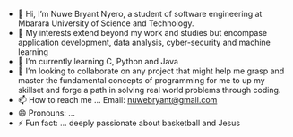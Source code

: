 - 👋 Hi, I’m Nuwe Bryant Nyero, a student of software engineering at Mbarara University of Science and Technology.
- 👀 My interests extend beyond my work and studies but encompase application development, data analysis, cyber-security and machine learning
- 🌱 I’m currently learning C, Python and Java
- 💞️ I’m looking to collaborate on any project that might help me grasp and master the fundamental concepts of programming for me to up my skillset and forge a path in solving real world problems through coding.
- 📫 How to reach me ... Email: nuwebryant@gmail.com 
- 😄 Pronouns: ...
- ⚡ Fun fact: ... deeply passionate about basketball and Jesus

<!---
Hotchapu13/Hotchapu13 is a ✨ special ✨ repository because its `README.md` (this file) appears on your GitHub profile.
You can click the Preview link to take a look at your changes.
--->
